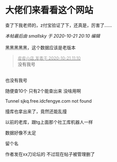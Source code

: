 # 大佬们来看看这个网站


查了下我老师的，z付宝验证了下，还真是，厉害了……

<i class="pstatus"> 本帖最后由 smallsky 于 2020-10-21 20:10 编辑 </i><br />
<br />
黑黑黑黑黑，这个数据应该是老版本

<div class="quote"><blockquote><font size="2"><a href="https://www.hostloc.com/forum.php?mod=redirect&amp;goto=findpost&amp;pid=9330675&amp;ptid=756698" target="_blank"><font color="#999999">皮皮小店 发表于 2020-10-21 11:10</font></a></font><br />
没有我号</blockquote></div><br />
也没有我号

随便查10个 只有2个能查出来 没啥用啊

<img src="static/image/smiley/default/lol.gif" smilieid="12" border="0" alt="" />Tunnel sjkq.free.idcfengye.com not found

撞库也拿出来了，竟然还能乱撞

以前的老库，跟tg上面那个社工库机器人一样<img id="aimg_EgwHU" onclick="zoom(this, this.src, 0, 0, 0)" class="zoom" src="https://cdn.jsdelivr.net/gh/hishis/forum-master/public/images/patch.gif" onmouseover="img_onmouseoverfunc(this)" onload="thumbImg(this)" border="0" alt="" />

数据好像不太足

留个名

作者发在xx刀论坛的<img src="static/image/smiley/yct/022.gif" smilieid="42" border="0" alt="" /> 不过现在帖子被管理删了
